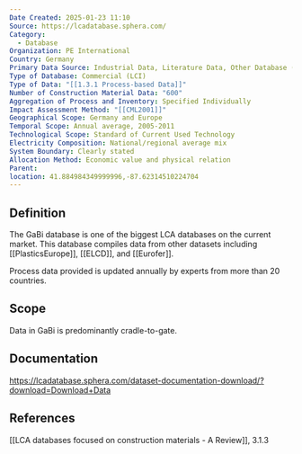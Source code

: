 ```yaml
---
Date Created: 2025-01-23 11:10
Source: https://lcadatabase.sphera.com/
Category:
  - Database
Organization: PE International
Country: Germany
Primary Data Source: Industrial Data, Literature Data, Other Database (ELCD, IBU, etc.)
Type of Database: Commercial (LCI)
Type of Data: "[[1.3.1 Process-based Data]]"
Number of Construction Material Data: "600"
Aggregation of Process and Inventory: Specified Individually
Impact Assessment Method: "[[CML2001]]"
Geographical Scope: Germany and Europe
Temporal Scope: Annual average, 2005-2011
Technological Scope: Standard of Current Used Technology
Electricity Composition: National/regional average mix
System Boundary: Clearly stated
Allocation Method: Economic value and physical relation
Parent: 
location: 41.884984349999996,-87.62314510224704
---
```

## Definition
The GaBi database is one of the biggest LCA databases on the current market. This database compiles data from other datasets including [[PlasticsEurope]], [[ELCD]], and [[Eurofer]]. 

Process data provided is updated annually by experts from more than 20 countries.

## Scope
Data in GaBi is predominantly cradle-to-gate.

## Documentation
https://lcadatabase.sphera.com/dataset-documentation-download/?download=Download+Data

## References
[[LCA databases focused on construction materials - A Review]], 3.1.3